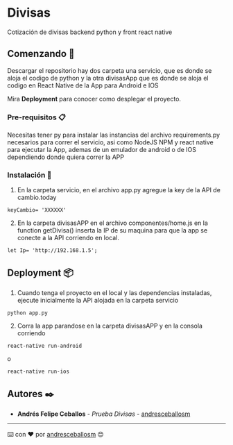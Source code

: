 # Divisas

Cotización de divisas backend python y front react native

## Comenzando 🚀

Descargar el repositorio hay dos carpeta una servicio, que es donde se aloja el codigo de python y la otra divisasApp 
que es donde se aloja el codigo en React Native de la App para Android e IOS

Mira **Deployment** para conocer como desplegar el proyecto.


### Pre-requisitos 📋

Necesitas tener py para instalar las instancias del archivo requirements.py necesarios para correr el servicio, 
asi como NodeJS NPM y react native para ejecutar la App, ademas de un emulador de android o de IOS dependiendo donde
quiera correr la APP


### Instalación 🔧

1. En la carpeta servicio, en el archivo app.py agregue la key de la API de cambio.today

```
keyCambio= 'XXXXXX'
```
2. En la carpeta divisasAPP en el archivo componentes/home.js en la function getDivisa() inserta la IP de su maquina
para que la app se conecte a la API corriendo en local.

```
let Ip= 'http://192.168.1.5';
```


## Deployment 📦

1. Cuando tenga el proyecto en el local y las dependencias instaladas, ejecute inicialmente la API alojada en la carpeta 
servicio

```
python app.py
```
2. Corra la app parandose en la carpeta divisasAPP y en la consola corriendo

```
react-native run-android
```
o

```
react-native run-ios
```

## Autores ✒️

* **Andrés Felipe Ceballos** - *Prueba Divisas* - [andresceballosm](https://github.com/andresceballosm)

---
⌨️ con ❤️ por [andresceballosm](https://github.com/andresceballosm) 😊
